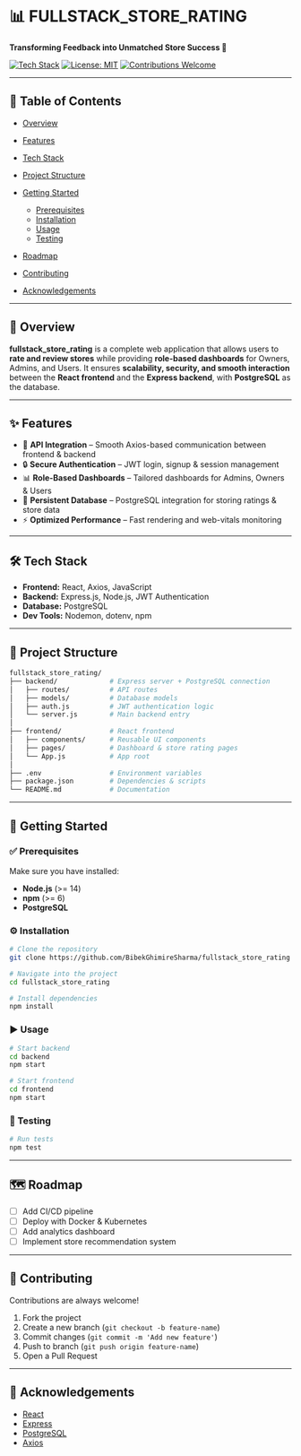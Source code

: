 

# 📊 FULLSTACK\_STORE\_RATING

**Transforming Feedback into Unmatched Store Success 🚀**

[![Tech Stack](https://img.shields.io/badge/Stack-MERN%20%7C%20PostgreSQL-blue)]()
[![License: MIT](https://img.shields.io/badge/License-MIT-green.svg)](LICENSE)
[![Contributions Welcome](https://img.shields.io/badge/Contributions-Welcome-orange.svg)]()

---

## 📌 Table of Contents

* [Overview](#overview)
* [Features](#features)
* [Tech Stack](#tech-stack)
* [Project Structure](#project-structure)
* [Getting Started](#getting-started)

  * [Prerequisites](#prerequisites)
  * [Installation](#installation)
  * [Usage](#usage)
  * [Testing](#testing)
* [Roadmap](#roadmap)
* [Contributing](#contributing)
* [Acknowledgements](#acknowledgements)

---

## 📖 Overview

**fullstack\_store\_rating** is a complete web application that allows users to **rate and review stores** while providing **role-based dashboards** for Owners, Admins, and Users.
It ensures **scalability, security, and smooth interaction** between the **React frontend** and the **Express backend**, with **PostgreSQL** as the database.

---

## ✨ Features

* 🎯 **API Integration** – Smooth Axios-based communication between frontend & backend
* 🔒 **Secure Authentication** – JWT login, signup & session management
* 📊 **Role-Based Dashboards** – Tailored dashboards for Admins, Owners & Users
* 💾 **Persistent Database** – PostgreSQL integration for storing ratings & store data
* ⚡ **Optimized Performance** – Fast rendering and web-vitals monitoring

---

## 🛠 Tech Stack

* **Frontend:** React, Axios, JavaScript
* **Backend:** Express.js, Node.js, JWT Authentication
* **Database:** PostgreSQL
* **Dev Tools:** Nodemon, dotenv, npm

---

## 📂 Project Structure

```bash
fullstack_store_rating/
├── backend/             # Express server + PostgreSQL connection
│   ├── routes/          # API routes
│   ├── models/          # Database models
│   ├── auth.js          # JWT authentication logic
│   └── server.js        # Main backend entry
│
├── frontend/            # React frontend
│   ├── components/      # Reusable UI components
│   ├── pages/           # Dashboard & store rating pages
│   └── App.js           # App root
│
├── .env                 # Environment variables
├── package.json         # Dependencies & scripts
└── README.md            # Documentation
```

---

## 🚀 Getting Started

### ✅ Prerequisites

Make sure you have installed:

* **Node.js** (>= 14)
* **npm** (>= 6)
* **PostgreSQL**

### ⚙️ Installation

```bash
# Clone the repository
git clone https://github.com/BibekGhimireSharma/fullstack_store_rating

# Navigate into the project
cd fullstack_store_rating

# Install dependencies
npm install
```

### ▶️ Usage

```bash
# Start backend
cd backend
npm start

# Start frontend
cd frontend
npm start
```

### 🧪 Testing

```bash
# Run tests
npm test
```

---

## 🗺 Roadmap

* [ ] Add CI/CD pipeline
* [ ] Deploy with Docker & Kubernetes
* [ ] Add analytics dashboard
* [ ] Implement store recommendation system

---

## 🤝 Contributing

Contributions are always welcome!

1. Fork the project
2. Create a new branch (`git checkout -b feature-name`)
3. Commit changes (`git commit -m 'Add new feature'`)
4. Push to branch (`git push origin feature-name`)
5. Open a Pull Request

---


## 🙌 Acknowledgements

* [React](https://reactjs.org/)
* [Express](https://expressjs.com/)
* [PostgreSQL](https://www.postgresql.org/)
* [Axios](https://axios-http.com/)


